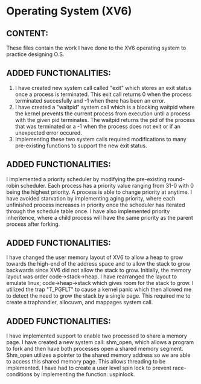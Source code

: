 Operating System (XV6)
===
CONTENT:
---
These files contain the work I have done to the XV6 operating system to practice designing O.S.

ADDED FUNCTIONALITIES:
---
1. I have created new system call called "exit" which stores an exit status once a process is terminated. This exit call returns 0 when the process terminated succesfully and -1 when there has been an error.
2. I have created a "waitpid" system call which is a blocking waitpid where the kernel prevents the current process from execution until a process with the given pid terminates. The waitpid returns the pid of the process that was terminated or a -1 when the process does not exit or if an unexpected error occured.
3. Implementing these two system calls required modifications to many pre-existing functions to support the new exit status.

ADDED FUNCTIONALITIES:
---
I implemented a priority scheduler by modifying the pre-existing round-robin scheduler. Each process has a priority value ranging from 31-0 with 0 being the highest priority. A process is able to change priority at anytime. I have avoided starvation by implementing aging priority, where each unfinished process increases in priority once the scheduler has iterated through the schedule table once. I have also implemented priority inheritence, where a child process will have the same priority as the parent process after forking.

ADDED FUNCTIONALITIES:
---
I have changed the user memory layout of XV6 to allow a heap to grow towards the high-end of the address space and to allow the stack to grow backwards since XV6 did not allow the stack to grow. Initially, the memory layout was order code->stack->heap. I have rearranged the layout to emulate linux; code->heap->stack which gives room for the stack to grow. I utilized the trap "T_PGFLT" to cause a kernel panic which then allowed me to detect the need to grow the stack by a single page. This required me to create a traphandler, allocuvm, and mappages system call. 

ADDED FUNCTIONALITIES:
---
I have implemented support to enable two processed to share a memory page. I have created a new system call: shm_open, which allows a program to fork and then have both processes open a shared memory segment. Shm_open utilizes a pointer to the shared memory address so we are able to access this shared memory page. This allows threading to be implemented. I have had to create a user level spin lock to prevent race-conditions by implementing the function: uspinlock. 

